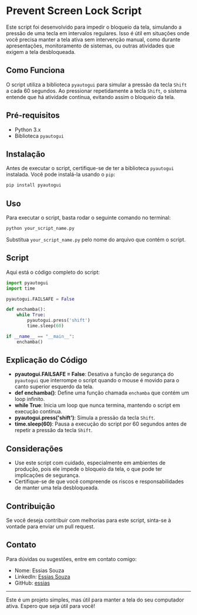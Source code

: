 
# Prevent Screen Lock Script

Este script foi desenvolvido para impedir o bloqueio da tela, simulando a pressão de uma tecla em intervalos regulares. Isso é útil em situações onde você precisa manter a tela ativa sem intervenção manual, como durante apresentações, monitoramento de sistemas, ou outras atividades que exigem a tela desbloqueada.

## Como Funciona

O script utiliza a biblioteca `pyautogui` para simular a pressão da tecla `Shift` a cada 60 segundos. Ao pressionar repetidamente a tecla `Shift`, o sistema entende que há atividade contínua, evitando assim o bloqueio da tela.

## Pré-requisitos

- Python 3.x
- Biblioteca `pyautogui`

## Instalação

Antes de executar o script, certifique-se de ter a biblioteca `pyautogui` instalada. Você pode instalá-la usando o `pip`:

```bash
pip install pyautogui
```

## Uso

Para executar o script, basta rodar o seguinte comando no terminal:

```bash
python your_script_name.py
```

Substitua `your_script_name.py` pelo nome do arquivo que contém o script.

## Script

Aqui está o código completo do script:

```python
import pyautogui
import time

pyautogui.FAILSAFE = False

def enchamba():
    while True:
        pyautogui.press('shift')
        time.sleep(60)

if __name__ == "__main__":
    enchamba()
```

## Explicação do Código

- **pyautogui.FAILSAFE = False**: Desativa a função de segurança do `pyautogui` que interrompe o script quando o mouse é movido para o canto superior esquerdo da tela.
- **def enchamba()**: Define uma função chamada `enchamba` que contém um loop infinito.
- **while True**: Inicia um loop que nunca termina, mantendo o script em execução contínua.
- **pyautogui.press('shift')**: Simula a pressão da tecla `Shift`.
- **time.sleep(60)**: Pausa a execução do script por 60 segundos antes de repetir a pressão da tecla `Shift`.

## Considerações

- Use este script com cuidado, especialmente em ambientes de produção, pois ele impede o bloqueio da tela, o que pode ter implicações de segurança.
- Certifique-se de que você compreende os riscos e responsabilidades de manter uma tela desbloqueada.

## Contribuição

Se você deseja contribuir com melhorias para este script, sinta-se à vontade para enviar um pull request.

## Contato

Para dúvidas ou sugestões, entre em contato comigo:

- Nome: Essias Souza
- LinkedIn: [Essias Souza](https://www.linkedin.com/in/essias/1)
- GitHub: [essias](https://github.com/EssiasSouza)

---

Este é um projeto simples, mas útil para manter a tela do seu computador ativa. Espero que seja útil para você!
